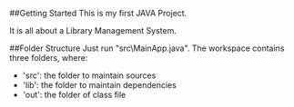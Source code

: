 ##Getting Started
This is my first JAVA Project.

It is all about a Library Management System.

##Folder Structure
Just run "src\MainApp.java". The workspace contains three folders, where:

- 'src': the folder to maintain sources
- 'lib': the folder to maintain dependencies
- 'out': the folder of class file

